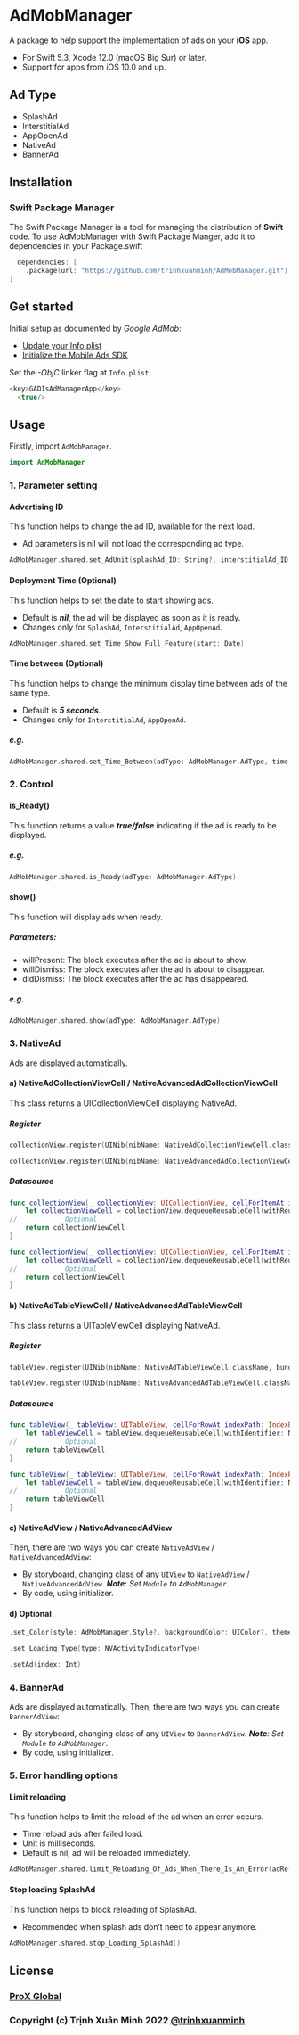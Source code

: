 # AdMobManager

A package to help support the implementation of ads on your **iOS** app.
- For Swift 5.3, Xcode 12.0 (macOS Big Sur) or later.
- Support for apps from iOS 10.0 and up.

## Ad Type
- SplashAd
- InterstitialAd
- AppOpenAd
- NativeAd
- BannerAd

## Installation

### Swift Package Manager

The Swift Package Manager is a tool for managing the distribution of **Swift** code. To use AdMobManager with Swift Package Manger, add it to dependencies in your Package.swift
```swift
  dependencies: [
    .package(url: "https://github.com/trinhxuanminh/AdMobManager.git")
]
```

## Get started

Initial setup as documented by _Google AdMob_:
- [Update your Info.plist](https://developers.google.com/admob/ios/quick-start?hl=vi#update_your_infoplist)
- [Initialize the Mobile Ads SDK](https://developers.google.com/admob/ios/quick-start?hl=vi#initialize_the_mobile_ads_sdk)

Set the _-ObjC_ linker flag at `Info.plist`:
```swift
<key>GADIsAdManagerApp</key>
  <true/>
```

## Usage
Firstly, import `AdMobManager`.
```swift
import AdMobManager
```

### 1. Parameter setting

#### Advertising ID
This function helps to change the ad ID, available for the next load.
- Ad parameters is nil will not load the corresponding ad type.
```swift
AdMobManager.shared.set_AdUnit(splashAd_ID: String?, interstitialAd_ID: String?, appOpenAd_ID: String?, nativeAd_ID: String?, bannerAd_ID: String?)
```

#### Deployment Time (Optional)
This function helps to set the date to start showing ads.
- Default is _**nil**_, the ad will be displayed as soon as it is ready.
- Changes only for `SplashAd`, `InterstitialAd`, `AppOpenAd`.
```swift
AdMobManager.shared.set_Time_Show_Full_Feature(start: Date)
```

#### Time between (Optional)
This function helps to change the minimum display time between ads of the same type.
- Default is _**5 seconds**_.
- Changes only for `InterstitialAd`, `AppOpenAd`.

##### e.g.
```swift
AdMobManager.shared.set_Time_Between(adType: AdMobManager.AdType, time: Double)
```

### 2. Control

#### is_Ready()
This function returns a value _**true/false**_ indicating if the ad is ready to be displayed.

##### e.g.
```swift
AdMobManager.shared.is_Ready(adType: AdMobManager.AdType)
```

#### show()
This function will display ads when ready.

##### Parameters:
- willPresent: The block executes after the ad is about to show.
- willDismiss: The block executes after the ad is about to disappear.
- didDismiss: The block executes after the ad has disappeared.

##### e.g.
```swift
AdMobManager.shared.show(adType: AdMobManager.AdType)
```

### 3. NativeAd
Ads are displayed automatically.

#### **a) NativeAdCollectionViewCell / NativeAdvancedAdCollectionViewCell**
This class returns a UICollectionViewCell displaying NativeAd.

##### Register
```swift
collectionView.register(UINib(nibName: NativeAdCollectionViewCell.className, bundle: AdMobManager.bundle), forCellWithReuseIdentifier: NativeAdCollectionViewCell.className)
```
```swift
collectionView.register(UINib(nibName: NativeAdvancedAdCollectionViewCell.className, bundle: AdMobManager.bundle), forCellWithReuseIdentifier: NativeAdvancedAdCollectionViewCell.className)
```

##### Datasource
```swift
func collectionView(_ collectionView: UICollectionView, cellForItemAt indexPath: IndexPath) -> UICollectionViewCell {
    let collectionViewCell = collectionView.dequeueReusableCell(withReuseIdentifier: NativeAdCollectionViewCell.className, for: indexPath) as! NativeAdCollectionViewCell
//            Optional
    return collectionViewCell
}
```
```swift
func collectionView(_ collectionView: UICollectionView, cellForItemAt indexPath: IndexPath) -> UICollectionViewCell {
    let collectionViewCell = collectionView.dequeueReusableCell(withReuseIdentifier: NativeAdvancedAdCollectionViewCell.className, for: indexPath) as! NativeAdvancedAdCollectionViewCell
//            Optional
    return collectionViewCell
}
```

#### **b) NativeAdTableViewCell / NativeAdvancedAdTableViewCell**
This class returns a UITableViewCell displaying NativeAd.

##### Register
```swift
tableView.register(UINib(nibName: NativeAdTableViewCell.className, bundle: AdMobManager.bundle), forCellReuseIdentifier: NativeAdTableViewCell.className)
```
```swift
tableView.register(UINib(nibName: NativeAdvancedAdTableViewCell.className, bundle: AdMobManager.bundle), forCellReuseIdentifier: NativeAdvancedAdTableViewCell.className)
```

##### Datasource
```swift
func tableView(_ tableView: UITableView, cellForRowAt indexPath: IndexPath) -> UITableViewCell {
    let tableViewCell = tableView.dequeueReusableCell(withIdentifier: NativeAdTableViewCell.className, for: indexPath) as! NativeAdTableViewCell
//            Optional
    return tableViewCell
}
```
```swift
func tableView(_ tableView: UITableView, cellForRowAt indexPath: IndexPath) -> UITableViewCell {
    let tableViewCell = tableView.dequeueReusableCell(withIdentifier: NativeAdvancedAdTableViewCell.className, for: indexPath) as! NativeAdvancedAdTableViewCell
//            Optional
    return tableViewCell
}
```

#### **c) NativeAdView / NativeAdvancedAdView**
Then, there are two ways you can create `NativeAdView` / `NativeAdvancedAdView`:
- By storyboard, changing class of any `UIView` to `NativeAdView` / `NativeAdvancedAdView`. _**Note**: Set `Module` to `AdMobManager`._
- By code, using initializer.

#### **d) Optional**
```swift
.set_Color(style: AdMobManager.Style?, backgroundColor: UIColor?, themeColor: UIColor?)
```
```swift
.set_Loading_Type(type: NVActivityIndicatorType)
```
```swift
.setAd(index: Int)
```

### 4. BannerAd
Ads are displayed automatically.
Then, there are two ways you can create `BannerAdView`:
- By storyboard, changing class of any `UIView` to `BannerAdView`. _**Note**: Set `Module` to `AdMobManager`._
- By code, using initializer.

### 5. Error handling options

#### Limit reloading
This function helps to limit the reload of the ad when an error occurs.
- Time reload ads after failed load.
- Unit is milliseconds.
- Default is nil, ad will be reloaded immediately.
```swift
AdMobManager.shared.limit_Reloading_Of_Ads_When_There_Is_An_Error(adReloadTime: Int)
```

#### Stop loading SplashAd
This function helps to block reloading of SplashAd.
- Recommended when splash ads don’t need to appear anymore.
```swift
AdMobManager.shared.stop_Loading_SplashAd()
```

## License
### [ProX Global](https://proxglobal.com)
### Copyright (c) Trịnh Xuân Minh 2022 [@trinhxuanminh](https://www.facebook.com/minhtx.developer)
